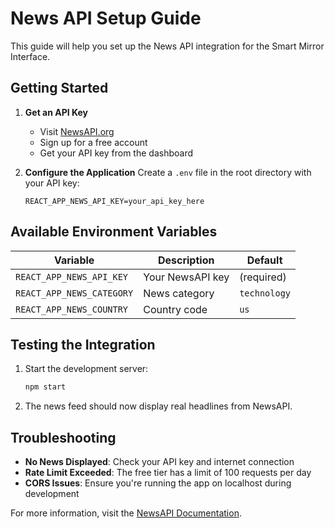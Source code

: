 # News API Setup Guide

This guide will help you set up the News API integration for the Smart Mirror Interface.

## Getting Started

1. **Get an API Key**
   - Visit [NewsAPI.org](https://newsapi.org/)
   - Sign up for a free account
   - Get your API key from the dashboard

2. **Configure the Application**
   Create a `.env` file in the root directory with your API key:
   ```
   REACT_APP_NEWS_API_KEY=your_api_key_here
   ```

## Available Environment Variables

| Variable | Description | Default |
|----------|-------------|---------|
| `REACT_APP_NEWS_API_KEY` | Your NewsAPI key | (required) |
| `REACT_APP_NEWS_CATEGORY` | News category | `technology` |
| `REACT_APP_NEWS_COUNTRY` | Country code | `us` |

## Testing the Integration

1. Start the development server:
   ```bash
   npm start
   ```

2. The news feed should now display real headlines from NewsAPI.

## Troubleshooting

- **No News Displayed**: Check your API key and internet connection
- **Rate Limit Exceeded**: The free tier has a limit of 100 requests per day
- **CORS Issues**: Ensure you're running the app on localhost during development

For more information, visit the [NewsAPI Documentation](https://newsapi.org/docs/).
